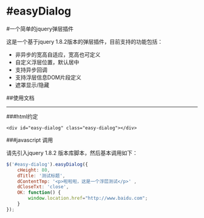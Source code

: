 #easyDialog
==========

#一个简单的jquery弹层插件

这是一个基于jquery 1.8.2版本的弹层插件，目前支持的功能包括：

* 非异步的宽高自适应，宽高也可定义
* 自定义浮层位置，默认居中
* 支持异步回调
* 支持浮层信息DOM片段定义
* 遮罩显示/隐藏

##使用文档
***

###html约定

```html:
<div id="easy-dialog" class="easy-dialog"></div>
```
###javascript 调用

请先引入jquery 1.8.2 版本库脚本，然后基本调用如下：

```javascript
$('#easy-dialog').easyDialog({
    cHeight: 80,
    dTitle: '测试标题',
    dContentTmp: '<p>啦啦啦，这是一个浮层测试</p>' , 
    dCloseTxt: 'close',
    OK: function() {
        window.location.href="http://www.baidu.com";
    }
});
```

